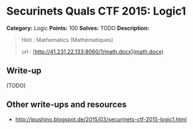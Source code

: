 # Securinets Quals CTF 2015: Logic1

**Category:** Logic
**Points:** 100
**Solves:** TODO
**Description:** 

> Hint : Mathematics (Mathématiques) 
>
> url : [http://41.231.22.133:8060/1/math.docx](math.docx)

## Write-up

(TODO)

## Other write-ups and resources

* <http://ipushino.blogspot.de/2015/03/securinets-ctf-2015-logic1.html>